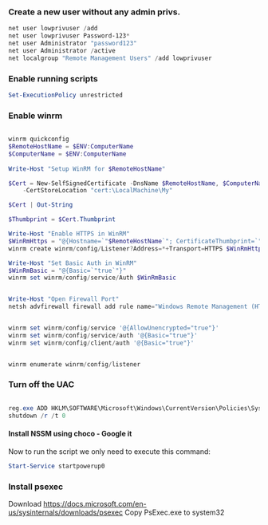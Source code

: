 ### Create a new user without any admin privs.
```powershell
net user lowprivuser /add
net user lowprivuser Password-123*
net user Administrator "password123"
net user Administrator /active
net localgroup "Remote Management Users" /add lowprivuser
```

### Enable running scripts
```powershell
Set-ExecutionPolicy unrestricted
```

### Enable winrm
```powershell

winrm quickconfig
$RemoteHostName = $ENV:ComputerName
$ComputerName = $ENV:ComputerName
 
Write-Host "Setup WinRM for $RemoteHostName"

$Cert = New-SelfSignedCertificate -DnsName $RemoteHostName, $ComputerName `
    -CertStoreLocation "cert:\LocalMachine\My" 

$Cert | Out-String

$Thumbprint = $Cert.Thumbprint

Write-Host "Enable HTTPS in WinRM"
$WinRmHttps = "@{Hostname=`"$RemoteHostName`"; CertificateThumbprint=`"$Thumbprint`"}"
winrm create winrm/config/Listener?Address=*+Transport=HTTPS $WinRmHttps

Write-Host "Set Basic Auth in WinRM"
$WinRmBasic = "@{Basic=`"true`"}"
winrm set winrm/config/service/Auth $WinRmBasic


Write-Host "Open Firewall Port"
netsh advfirewall firewall add rule name="Windows Remote Management (HTTPS-In)" dir=in action=allow protocol=TCP localport=$WinRmPort


winrm set winrm/config/service '@{AllowUnencrypted="true"}'
winrm set winrm/config/service/auth '@{Basic="true"}'
winrm set winrm/config/client/auth '@{Basic="true"}'


winrm enumerate winrm/config/listener
```

### Turn off the UAC
```powershell

reg.exe ADD HKLM\SOFTWARE\Microsoft\Windows\CurrentVersion\Policies\System /v EnableLUA /t REG_DWORD /d 0 /f
shutdown /r /t 0
```


#### Install NSSM using choco - Google it


Now to run the script we only need to execute this command:
```powershell
Start-Service startpowerup0
```

### Install psexec
Download https://docs.microsoft.com/en-us/sysinternals/downloads/psexec
Copy PsExec.exe to system32

